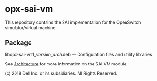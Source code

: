 # opx-sai-vm
This repository contains the SAI implementation for the OpenSwitch simulator/virtual machine.

## Package
libopx-sai-vm1\_*version*\_*arch*.deb — Configuration files and utility libraries  

See [Architecture](https://github.com/open-switch/opx-docs/wiki/Architecture) for more information on the SAI VM module.

(c) 2018 Dell Inc. or its subsidiaries. All Rights Reserved.

